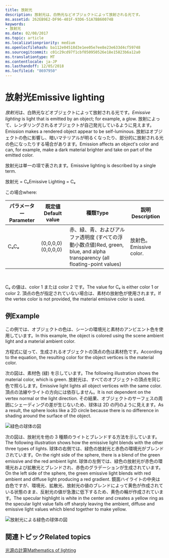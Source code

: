 ```yaml
---
title: 放射光
description: 放射光は、白熱光などオブジェクトによって放射される光です。
ms.assetid: 262EB9E2-DF96-401F-93D6-51A7BB60074B
keywords:
- 放射光
ms.date: 02/08/2017
ms.topic: article
ms.localizationpriority: medium
ms.openlocfilehash: ba112e04518d3e1ee05e7ee8e23e633d4cf59748
ms.sourcegitcommit: c01c29cd97f1cbf050950526e18e15823b6a12a0
ms.translationtype: MT
ms.contentlocale: ja-JP
ms.lasthandoff: 12/05/2018
ms.locfileid: "8697950"
---
```

# <a name="emissive-lighting"></a><span data-ttu-id="c61e8-104">放射光</span><span class="sxs-lookup"><span data-stu-id="c61e8-104">Emissive lighting</span></span>


<span data-ttu-id="c61e8-105">*放射光*は、白熱光などオブジェクトによって放射される光です。</span><span class="sxs-lookup"><span data-stu-id="c61e8-105">*Emissive lighting* is light that is emitted by an object; for example, a glow.</span></span> <span data-ttu-id="c61e8-106">放射によって、レンダリングされるオブジェクトが自己発光しているように見えます。</span><span class="sxs-lookup"><span data-stu-id="c61e8-106">Emission makes a rendered object appear to be self-luminous.</span></span> <span data-ttu-id="c61e8-107">放射はオブジェクトの色に影響し、暗いマテリアルが明るくなったり、部分的に放射される光の色になったりする場合があります。</span><span class="sxs-lookup"><span data-stu-id="c61e8-107">Emission affects an object's color and can, for example, make a dark material brighter and take on part of the emitted color.</span></span>

<span data-ttu-id="c61e8-108">放射光は単一の項で表されます。</span><span class="sxs-lookup"><span data-stu-id="c61e8-108">Emissive lighting is described by a single term.</span></span>

<span data-ttu-id="c61e8-109">放射光 = Cₑ</span><span class="sxs-lookup"><span data-stu-id="c61e8-109">Emissive Lighting = Cₑ</span></span>

<span data-ttu-id="c61e8-110">この場合</span><span class="sxs-lookup"><span data-stu-id="c61e8-110">where:</span></span>

| <span data-ttu-id="c61e8-111">パラメーター</span><span class="sxs-lookup"><span data-stu-id="c61e8-111">Parameter</span></span> | <span data-ttu-id="c61e8-112">既定値</span><span class="sxs-lookup"><span data-stu-id="c61e8-112">Default value</span></span> | <span data-ttu-id="c61e8-113">種類</span><span class="sxs-lookup"><span data-stu-id="c61e8-113">Type</span></span>                                                                 | <span data-ttu-id="c61e8-114">説明</span><span class="sxs-lookup"><span data-stu-id="c61e8-114">Description</span></span>     |
|-----------|---------------|----------------------------------------------------------------------|-----------------|
| <span data-ttu-id="c61e8-115">Cₑ</span><span class="sxs-lookup"><span data-stu-id="c61e8-115">Cₑ</span></span>        | <span data-ttu-id="c61e8-116">(0,0,0,0)</span><span class="sxs-lookup"><span data-stu-id="c61e8-116">(0,0,0,0)</span></span>     | <span data-ttu-id="c61e8-117">赤、緑、青、およびアルファ透明度 (すべての浮動小数点値)</span><span class="sxs-lookup"><span data-stu-id="c61e8-117">Red, green, blue, and alpha transparency (all floating-point values)</span></span> | <span data-ttu-id="c61e8-118">放射色。</span><span class="sxs-lookup"><span data-stu-id="c61e8-118">Emissive color.</span></span> |

 

<span data-ttu-id="c61e8-119">Cₑ の値は、color 1 または color 2 です。</span><span class="sxs-lookup"><span data-stu-id="c61e8-119">The value for Cₑ is either color 1 or color 2.</span></span> <span data-ttu-id="c61e8-120">頂点の色が指定されていない場合は、素材の放射色が使用されます。</span><span class="sxs-lookup"><span data-stu-id="c61e8-120">If the vertex color is not provided, the material emissive color is used.</span></span>

## <a name="span-idexamplespanspan-idexamplespanspan-idexamplespanexample"></a><span data-ttu-id="c61e8-121"><span id="Example"></span><span id="example"></span><span id="EXAMPLE"></span>例</span><span class="sxs-lookup"><span data-stu-id="c61e8-121"><span id="Example"></span><span id="example"></span><span id="EXAMPLE"></span>Example</span></span>


<span data-ttu-id="c61e8-122">この例では、オブジェクトの色は、シーンの環境光と素材のアンビエント色を使用しています。</span><span class="sxs-lookup"><span data-stu-id="c61e8-122">In this example, the object is colored using the scene ambient light and a material ambient color.</span></span>

<span data-ttu-id="c61e8-123">方程式に従って、生成されるオブジェクトの頂点の色は素材色です。</span><span class="sxs-lookup"><span data-stu-id="c61e8-123">According to the equation, the resulting color for the object vertices is the material color.</span></span>

<span data-ttu-id="c61e8-124">次の図は、素材色 (緑) を示しています。</span><span class="sxs-lookup"><span data-stu-id="c61e8-124">The following illustration shows the material color, which is green.</span></span> <span data-ttu-id="c61e8-125">放射光は、すべてのオブジェクトの頂点を同じ色で照らします。</span><span class="sxs-lookup"><span data-stu-id="c61e8-125">Emissive light lights all object vertices with the same color.</span></span> <span data-ttu-id="c61e8-126">頂点の法線やライトの方向には依存しません。</span><span class="sxs-lookup"><span data-stu-id="c61e8-126">It is not dependent on the vertex normal or the light direction.</span></span> <span data-ttu-id="c61e8-127">その結果、オブジェクトのサーフェスの周囲にシェーディングの差が生じないため、球体は 2D の円のように見えます。</span><span class="sxs-lookup"><span data-stu-id="c61e8-127">As a result, the sphere looks like a 2D circle because there is no difference in shading around the surface of the object.</span></span>

![緑色の球体の図](images/lighte.jpg)

<span data-ttu-id="c61e8-129">次の図は、放射光を他の 3 種類のライトとブレンドする方法を示しています。</span><span class="sxs-lookup"><span data-stu-id="c61e8-129">The following illustration shows how the emissive light blends with the other three types of lights.</span></span> <span data-ttu-id="c61e8-130">球体の右側では、緑色の放射光と赤色の環境光がブレンドされています。</span><span class="sxs-lookup"><span data-stu-id="c61e8-130">On the right side of the sphere, there is a blend of the green emissive and the red ambient light.</span></span> <span data-ttu-id="c61e8-131">球体の左側では、緑色の放射光が赤色の環境光および拡散光とブレンドされ、赤色のグラデーションが生成されています。</span><span class="sxs-lookup"><span data-stu-id="c61e8-131">On the left side of the sphere, the green emissive light blends with red ambient and diffuse light producing a red gradient.</span></span> <span data-ttu-id="c61e8-132">鏡面ハイライトの中央は白色ですが、環境光、拡散光、放射光の値のブレンドによって黄色が作成されている状態のまま、反射光の値が急激に低下するため、黄色の輪が作成されています。</span><span class="sxs-lookup"><span data-stu-id="c61e8-132">The specular highlight is white in the center and creates a yellow ring as the specular light value falls off sharply leaving the ambient, diffuse and emissive light values which blend together to make yellow.</span></span>

![放射光による緑色の球体の図](images/lightadse.jpg)

## <a name="span-idrelated-topicsspanrelated-topics"></a><span data-ttu-id="c61e8-134"><span id="related-topics"></span>関連トピック</span><span class="sxs-lookup"><span data-stu-id="c61e8-134"><span id="related-topics"></span>Related topics</span></span>


[<span data-ttu-id="c61e8-135">光源の計算</span><span class="sxs-lookup"><span data-stu-id="c61e8-135">Mathematics of lighting</span></span>](mathematics-of-lighting.md)

 

 




